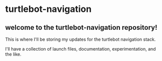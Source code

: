 # turtlebot-navigation

## welcome to the turtlebot-navigation repository!

This is where I'll be storing my updates for the turtlebot navigation stack.

I'll have a collection of launch files, documentation, experimentation, and the like.